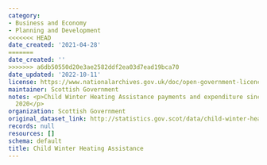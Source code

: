 ```yaml
---
category:
- Business and Economy
- Planning and Development
<<<<<<< HEAD
date_created: '2021-04-28'
=======
date_created: ''
>>>>>>> a6db50550d20e3ae2582ddf2ea03d7ead19bca70
date_updated: '2022-10-11'
license: https://www.nationalarchives.gov.uk/doc/open-government-licence/version/3/
maintainer: Scottish Government
notes: <p>Child Winter Heating Assistance payments and expenditure since November
  2020</p>
organization: Scottish Government
original_dataset_link: http://statistics.gov.scot/data/child-winter-heating-assistance
records: null
resources: []
schema: default
title: Child Winter Heating Assistance
---
```

